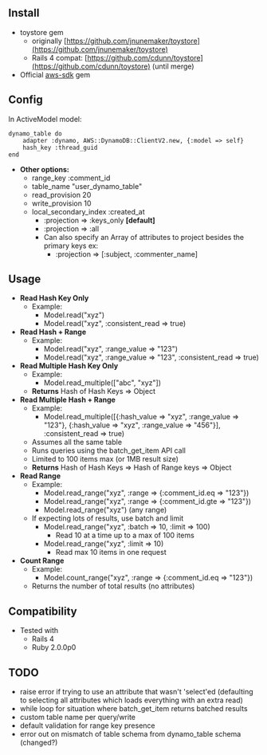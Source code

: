 ## Install
* toystore gem
	* originally [https://github.com/jnunemaker/toystore](https://github.com/jnunemaker/toystore)
	* Rails 4 compat: [https://github.com/cdunn/toystore](https://github.com/cdunn/toystore) (until merge)
* Official [aws-sdk](http://aws.amazon.com/sdkforruby/) gem

## Config
In ActiveModel model:

```
dynamo_table do
	adapter :dynamo, AWS::DynamoDB::ClientV2.new, {:model => self}
	hash_key :thread_guid
end
```
* **Other options:**
	* range_key :comment_id
	* table_name "user_dynamo_table"
	* read_provision 20
    * write_provision 10
	* local_secondary_index :created_at
		* :projection => :keys_only **[default]**
		* :projection => :all
		* Can also specify an Array of attributes to project besides the primary keys ex:
			* :projection => [:subject, :commenter_name]

## Usage
* **Read Hash Key Only**
	* Example:
		* Model.read("xyz")
		* Model.read("xyz", :consistent_read => true)
* **Read Hash + Range**
	* Example:
		* Model.read("xyz", :range_value => "123")
		* Model.read("xyz", :range_value => "123", :consistent_read => true)
* **Read Multiple Hash Key Only**
	* Example:
		* Model.read_multiple(["abc", "xyz"])
	* **Returns** Hash of Hash Keys => Object
* **Read Multiple Hash + Range**
	* Example:
		* Model.read_multiple([{:hash_value => "xyz", :range_value => "123"}, {:hash_value => "xyz", :range_value => "456"}], :consistent_read => true)
	* Assumes all the same table
	* Runs queries using the batch_get_item API call
	* Limited to 100 items max (or 1MB result size)
	* **Returns** Hash of Hash Keys => Hash of Range keys => Object
* **Read Range**
	* Example:
		* Model.read_range("xyz", :range => {:comment_id.eq => "123"})
		* Model.read_range("xyz", :range => {:comment_id.gte => "123"})
		* Model.read_range("xyz") (any range)
	* If expecting lots of results, use batch and limit
		* Model.read_range("xyz", :batch => 10, :limit => 100)
			* Read 10 at a time up to a max of 100 items
		* Model.read_range("xyz", :limit => 10)
			* Read max 10 items in one request
* **Count Range**
	* Example:
		* Model.count_range("xyz", :range => {:comment_id.eq => "123"})
	* Returns the number of total results (no attributes)

## Compatibility
* Tested with
	* Rails 4
	* Ruby 2.0.0p0

## TODO
* raise error if trying to use an attribute that wasn't 'select'ed (defaulting to selecting all attributes which loads everything with an extra read)
* while loop for situation where batch_get_item returns batched results
* custom table name per query/write
* default validation for range key presence
* error out on mismatch of table schema from dynamo_table schema (changed?)
